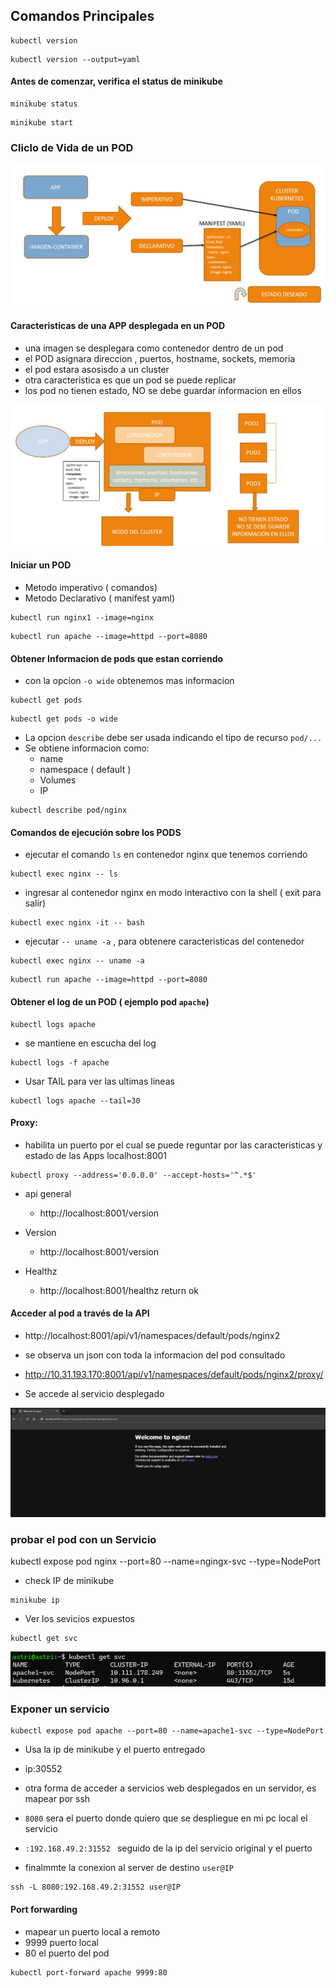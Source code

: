 ## Comandos Principales

```
kubectl version
```
```
kubectl version --output=yaml
```

#### Antes de comenzar, verifica el status de minikube

```
minikube status
```
```
minikube start
```

### Cliclo de Vida de un POD

![ciclo_de_vida](image/01-command/ciclo_de_vida.png)


#### Caracteristicas de una APP desplegada en un POD 
- una imagen se desplegara como contenedor dentro de un pod
- el POD asignara direccion , puertos, hostname, sockets, memoria
- el pod estara asosisdo a un cluster 
- otra caracteristica es que un pod se puede replicar
- los pod no tienen estado, NO se debe guardar informacion en ellos


![appPod](image/01-command/appPod.png)


#### Iniciar un POD

- Metodo imperativo ( comandos)
- Metodo Declarativo ( manifest yaml)

```
kubectl run nginx1 --image=nginx
```
```
kubectl run apache --image=httpd --port=8080
```

#### Obtener Informacion de pods que estan corriendo
- con la opcion ``` -o wide ```  obtenemos mas informacion 

```
kubectl get pods
```
```
kubectl get pods -o wide
```

- La opcion ``` describe ```  debe ser usada indicando el tipo de recurso ```pod/...```
- Se obtiene informacion como:
    - name
    - namespace ( default )
    - Volumes
    - IP 
```
kubectl describe pod/nginx
```

#### Comandos de ejecución sobre los PODS

- ejecutar el comando ``` ls ``` en contenedor nginx que tenemos corriendo
```
kubectl exec nginx -- ls
```

- ingresar al contenedor nginx en modo interactivo con la shell ( exit para salir)
```
kubectl exec nginx -it -- bash
```

- ejecutar  ``` -- uname -a ``` , para obtenere caracteristicas del contenedor  
```
kubectl exec nginx -- uname -a
```

```
kubectl run apache --image=httpd --port=8080
```

#### Obtener el log de un POD ( ejemplo pod ```apache```)
```
kubectl logs apache
```
- se mantiene en escucha del log
```
kubectl logs -f apache
```

- Usar TAIL para ver las ultimas lineas

```
kubectl logs apache --tail=30
```





#### **Proxy:**
- habilita un puerto por el cual se puede reguntar por las caracteristicas y estado de las Apps localhost:8001

```
kubectl proxy --address='0.0.0.0' --accept-hosts='^.*$'
```
- api general
    - http://localhost:8001/version

- Version
    - http://localhost:8001/version

- Healthz
    - http://localhost:8001/healthz
    return ok 

#### Acceder al pod a través de la API
- http://localhost:8001/api/v1/namespaces/default/pods/nginx2 
- se observa un json con toda la informacion del pod consultado

- http://10.31.193.170:8001/api/v1/namespaces/default/pods/nginx2/proxy/

- Se accede al servicio desplegado 


![home_nginx](image/01-command/home_nginx.png)


### probar el pod con un Servicio 


kubectl expose pod nginx --port=80 --name=ngingx-svc --type=NodePort


- check IP de minikube

```
minikube ip
```

- Ver los sevicios expuestos 
```
kubectl get svc
```
![get_svc](image/01-command/get_svc.png)

### Exponer un servicio 
```
kubectl expose pod apache --port=80 --name=apache1-svc --type=NodePort
```

- Usa la ip de minikube y el puerto entregado 

- ip:30552  


- otra forma de acceder a servicios web desplegados en un servidor, es mapear por ssh
- ``` 8080 ``` sera el puerto donde quiero que se despliegue en  mi pc local el servicio
- ```:192.168.49.2:31552 ``` seguido de la ip del servicio original y el puerto 
-  finalmmte la conexion al server de destino ``` user@IP ```

```
ssh -L 8080:192.168.49.2:31552 user@IP
```

#### Port forwarding 
- mapear un puerto local a remoto
- 9999 puerto local 
- 80 el puerto del pod

```
kubectl port-forward apache 9999:80
```


